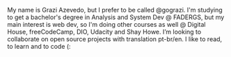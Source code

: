 My name is Grazi Azevedo, but I prefer to be called @gograzi. I'm studying to get a bachelor's degree in Analysis and System Dev @ FADERGS, but my main interest is web dev, so I'm doing other courses as well @ Digital House, freeCodeCamp, DIO, Udacity and Shay Howe. I’m looking to collaborate on open source projects with translation pt-br/en.
I like to read, to learn and to code (:

<!---
gograzi/gograzi is a ✨ special ✨ repository because its `README.md` (this file) appears on your GitHub profile.
You can click the Preview link to take a look at your changes.
--->
